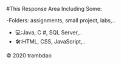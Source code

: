 
#This Response Area Including Some:
  
  -Folders: assignments, small project, labs,..
  - 💻:Java, C #, SQL Server,..
  - 🛠:HTML, CSS, JavaScript,..

&copy; 2020 trambdao
